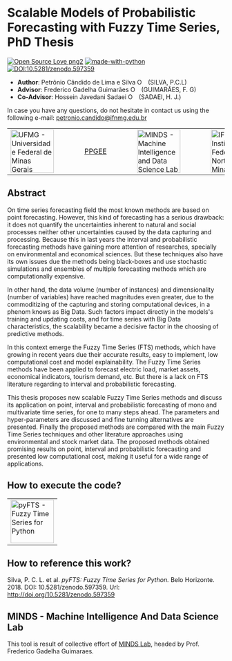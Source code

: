 # Scalable Models of Probabilistic Forecasting with Fuzzy Time Series, PhD Thesis
[![Open Source Love png2](https://badges.frapsoft.com/os/v2/open-source.png?v=103)](https://github.com/ellerbrock/open-source-badges/)
[![made-with-python](https://img.shields.io/badge/Made%20with-Python-1f425f.svg)](https://www.python.org/)
[![DOI:10.5281/zenodo.597359](https://zenodo.org/badge/DOI/10.5281/zenodo.597359.svg)](https://doi.org/10.5281/zenodo.597359)

* **Author**: Petrônio Cândido de  Lima e Silva  <span itemscope itemtype="https://schema.org/Person"><a itemprop="sameAs" content="https://orcid.org/0000-0002-1202-2552" href="https://orcid.org/0000-0002-1202-2552" target="orcid.widget" rel="noopener noreferrer" style="vertical-align:top;"><img src="https://orcid.org/sites/default/files/images/orcid_16x16.png" style="width:1em;margin-right:.5em;" alt="ORCID iD icon"></a></span> (SILVA, P.C.L)
* **Advisor**: Frederico Gadelha Guimarães <span itemscope itemtype="https://schema.org/Person"><a itemprop="sameAs" content="https://orcid.org/0000-0001-9238-8839" href="https://orcid.org/0000-0001-9238-8839" target="orcid.widget" rel="noopener noreferrer" style="vertical-align:top;"><img src="https://orcid.org/sites/default/files/images/orcid_16x16.png" style="width:1em;margin-right:.5em;" alt="ORCID iD icon"></a></span> (GUIMARÃES, F. G)
* **Co-Advisor**: Hossein Javedani Sadaei  <span itemscope itemtype="https://schema.org/Person"><a itemprop="sameAs" content="https://orcid.org/0000-0002-0848-9280" href="https://orcid.org/0000-0002-0848-9280" target="orcid.widget" rel="noopener noreferrer" style="vertical-align:top;"><img src="https://orcid.org/sites/default/files/images/orcid_16x16.png" style="width:1em;margin-right:.5em;" alt="ORCID iD icon"></a></span> (SADAEI, H. J.)

In case you have any questions, do not hesitate in contact us using the following e-mail: petronio.candido@ifnmg.edu.br

<center>
<table><tr>
<td><a href="https://www.ufmg.br/"><img src="https://www.ufmg.br/marca/ass5.jpg" alt="UFMG - Universidade Federal de Minas Gerais" width="100"/></a></td>
<td>&nbsp;&nbsp;&nbsp;&nbsp;&nbsp;&nbsp;&nbsp;&nbsp;&nbsp;</td>
<td><a href="https://www.ppgee.ufmg.br/">PPGEE</a></td>
<td>&nbsp;&nbsp;&nbsp;&nbsp;&nbsp;&nbsp;&nbsp;&nbsp;&nbsp;</td>
<td> <a href="http://www.minds.eng.ufmg.br/"><img src="https://github.com/petroniocandido/pyFTS/raw/master/img/minds_logo_medium.jpeg" alt="MINDS - Machine Intelligence and Data Science Lab" width="100"/></a></td> 
  <td>&nbsp;&nbsp;&nbsp;&nbsp;&nbsp;&nbsp;&nbsp;&nbsp;&nbsp;</td>
<td><a href="http://www.ifnmg.edu.br"><img src="  https://www.ifnmg.edu.br/arquivos/2016/reitoria/Not%C3%ADcias/ifnmg_vertical_jpg.jpg
" alt="IFNMG - Instituto Federal do Norte de Minas Gerais" width="100"/></a></td>
</tr>
</table>
</center>

## Abstract

On time series forecasting field the most known methods are based on point forecasting. However, this kind of forecasting has a serious drawback: it does not quantify the uncertainties inherent to natural and social processes neither other uncertainties caused by the data capturing and processing. Because this in last years the interval and probabilistic forecasting methods have gaining more attention of researches, specially on environmental and economical sciences. But these techniques also have its own issues due the methods being black-boxes and use stochastic simulations and ensembles of multiple forecasting methods which are computationally expensive.

In other hand, the data volume (number of instances) and dimensionality (number of variables) have reached magnitudes even greater, due to the commoditizing of the capturing and storing computational devices, in a phenom knows as Big Data. Such factors impact directly in the models's training and updating costs, and for time series with Big Data characteristics, the scalability became a decisive factor in the choosing of predictive methods.

In this context emerge the Fuzzy Time Series (FTS) methods, which have growing in recent years due their accurate results, easy to implement, low computational cost and model explainability. The Fuzzy Time Series methods have been applied to forecast electric load, market assets, economical indicators, tourism demand, etc. But there is a lack on FTS literature regarding to interval and probabilistic forecasting.

This thesis proposes new scalable Fuzzy Time Series methods and discuss its application on point, interval and probabilistic forecasting of mono and multivariate time series, for one to many steps ahead. The parameters and hyper-parameters are discussed and fine tunning alternatives are presented. Finally the proposed methods are compared with the main Fuzzy Time Series techniques and other literature approaches using environmental and stock market data. The proposed methods obtained promising results on point, interval and probabilistic forecasting and presented low computational cost, making it useful for a wide range of applications.

## How to execute the code?


<center>
<table><tr>
<td><a href="https://pyfts.github.io/pyFTS/"><img src="https://github.com/petroniocandido/pyFTS/raw/master/img/logo_medium.png" alt="pyFTS - Fuzzy Time Series for Python" width="100"/></a></td>
</tr>
</table>
</center>

## How to reference this work?

 Silva, P. C. L. et al. *pyFTS: Fuzzy Time Series for Python.* Belo Horizonte. 2018. DOI: 10.5281/zenodo.597359. Url: <http://doi.org/10.5281/zenodo.597359>

## MINDS - Machine Intelligence And Data Science Lab

This tool is result of collective effort of [MINDS Lab](http://www.minds.eng.ufmg.br/), headed by Prof. Frederico Gadelha Guimaraes. 
